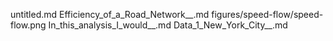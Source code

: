 untitled.md
Efficiency_of_a_Road_Network__.md
figures/speed-flow/speed-flow.png
In_this_analysis_I_would__.md
Data_1_New_York_City__.md
